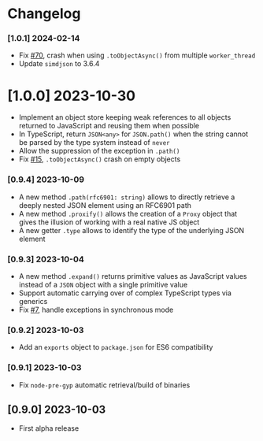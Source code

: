 # Changelog

### [1.0.1] 2024-02-14

 - Fix [#70](https://github.com/mmomtchev/everything-json/issues/70), crash when using `.toObjectAsync()` from multiple `worker_thread`
 - Update `simdjson` to 3.6.4

# [1.0.0] 2023-10-30

 - Implement an object store keeping weak references to all objects returned to JavaScript and reusing them when possible
 - In TypeScript, return `JSON<any>` for `JSON.path()` when the string cannot be parsed by the type system instead of `never`
 - Allow the suppression of the exception in `.path()`
 - Fix [#15](https://github.com/mmomtchev/everything-json/issues/15), `.toObjectAsync()` crash on empty objects

### [0.9.4] 2023-10-09

 - A new method `.path(rfc6901: string)` allows to directly retrieve a deeply nested JSON element using an RFC6901 path
 - A new method `.proxify()` allows the creation of a `Proxy` object that gives the illusion of working with a real native JS object
 - A new getter `.type` allows to identify the type of the underlying JSON element

### [0.9.3] 2023-10-04

 - A new method `.expand()` returns primitive values as JavaScript values instead of a `JSON` object with a single primitive value
 - Support automatic carrying over of complex TypeScript types via generics
 - Fix [#7](https://github.com/mmomtchev/everything-json/issues/7), handle exceptions in synchronous mode

### [0.9.2] 2023-10-03

- Add an `exports` object to `package.json` for ES6 compatibility

### [0.9.1] 2023-10-03

- Fix `node-pre-gyp` automatic retrieval/build of binaries

## [0.9.0] 2023-10-03

- First alpha release
